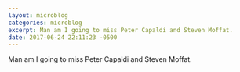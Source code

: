 ```yaml
---
layout: microblog
categories: microblog
excerpt: Man am I going to miss Peter Capaldi and Steven Moffat.
date: 2017-06-24 22:11:23 -0500
---
```


Man am I going to miss Peter Capaldi and Steven Moffat.